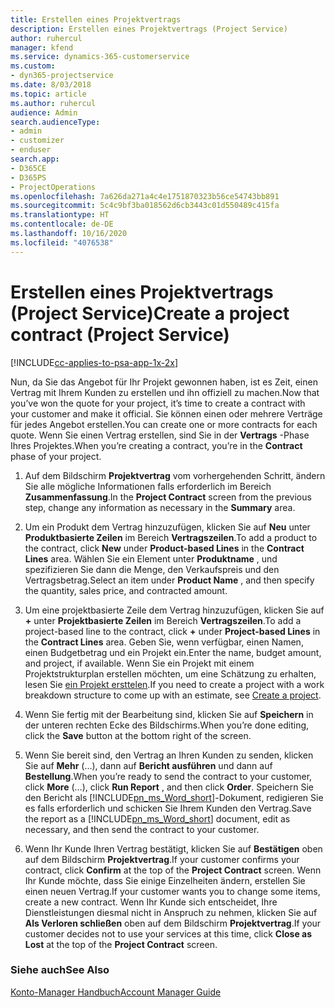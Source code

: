 ```yaml
---
title: Erstellen eines Projektvertrags
description: Erstellen eines Projektvertrags (Project Service)
author: ruhercul
manager: kfend
ms.service: dynamics-365-customerservice
ms.custom:
- dyn365-projectservice
ms.date: 8/03/2018
ms.topic: article
ms.author: ruhercul
audience: Admin
search.audienceType:
- admin
- customizer
- enduser
search.app:
- D365CE
- D365PS
- ProjectOperations
ms.openlocfilehash: 7a626da271a4c4e1751870323b56ce54743bb891
ms.sourcegitcommit: 5c4c9bf3ba018562d6cb3443c01d550489c415fa
ms.translationtype: HT
ms.contentlocale: de-DE
ms.lasthandoff: 10/16/2020
ms.locfileid: "4076538"
---
```

# <a name="create-a-project-contract-project-service"></a><span data-ttu-id="55ee9-103">Erstellen eines Projektvertrags (Project Service)</span><span class="sxs-lookup"><span data-stu-id="55ee9-103">Create a project contract (Project Service)</span></span>

[!INCLUDE[cc-applies-to-psa-app-1x-2x](../includes/cc-applies-to-psa-app-1x-2x.md)]

<span data-ttu-id="55ee9-104">Nun, da Sie das Angebot für Ihr Projekt gewonnen haben, ist es Zeit, einen Vertrag mit Ihrem Kunden zu erstellen und ihn offiziell zu machen.</span><span class="sxs-lookup"><span data-stu-id="55ee9-104">Now that you’ve won the quote for your project, it’s time to create a contract with your customer and make it official.</span></span> <span data-ttu-id="55ee9-105">Sie können einen oder mehrere Verträge für jedes Angebot erstellen.</span><span class="sxs-lookup"><span data-stu-id="55ee9-105">You can create one or more contracts for each quote.</span></span> <span data-ttu-id="55ee9-106">Wenn Sie einen Vertrag erstellen, sind Sie in der **Vertrags** -Phase Ihres Projektes.</span><span class="sxs-lookup"><span data-stu-id="55ee9-106">When you’re creating a contract, you’re in the **Contract** phase of your project.</span></span>  
  
1. <span data-ttu-id="55ee9-107">Auf dem Bildschirm **Projektvertrag** vom vorhergehenden Schritt, ändern Sie alle mögliche Informationen falls erforderlich im Bereich **Zusammenfassung**.</span><span class="sxs-lookup"><span data-stu-id="55ee9-107">In the **Project Contract** screen from the previous step, change any information as necessary in the **Summary** area.</span></span>  
  
2. <span data-ttu-id="55ee9-108">Um ein Produkt dem Vertrag hinzuzufügen, klicken Sie auf **Neu** unter **Produktbasierte Zeilen** im Bereich **Vertragszeilen**.</span><span class="sxs-lookup"><span data-stu-id="55ee9-108">To add a product to the contract, click **New** under **Product-based Lines** in the **Contract Lines** area.</span></span> <span data-ttu-id="55ee9-109">Wählen Sie ein Element unter **Produktname** , und spezifizieren Sie dann die Menge, den Verkaufspreis und den Vertragsbetrag.</span><span class="sxs-lookup"><span data-stu-id="55ee9-109">Select an item under **Product Name** , and then specify the quantity, sales price, and contracted amount.</span></span>  
  
3. <span data-ttu-id="55ee9-110">Um eine projektbasierte Zeile dem Vertrag hinzuzufügen, klicken Sie auf **+** unter **Projektbasierte Zeilen** im Bereich **Vertragszeilen**.</span><span class="sxs-lookup"><span data-stu-id="55ee9-110">To add a project-based line to the contract, click **+** under **Project-based Lines** in the **Contract Lines** area.</span></span> <span data-ttu-id="55ee9-111">Geben Sie, wenn verfügbar, einen Namen, einen Budgetbetrag und ein Projekt ein.</span><span class="sxs-lookup"><span data-stu-id="55ee9-111">Enter the name, budget amount, and project, if available.</span></span> <span data-ttu-id="55ee9-112">Wenn Sie ein Projekt mit einem Projektstrukturplan erstellen möchten, um eine Schätzung zu erhalten, lesen Sie [ein Projekt ersttelen](../psa/create-project.md).</span><span class="sxs-lookup"><span data-stu-id="55ee9-112">If you need to create a project with a work breakdown structure to come up with an estimate, see [Create a project](../psa/create-project.md).</span></span>  
  
4. <span data-ttu-id="55ee9-113">Wenn Sie fertig mit der Bearbeitung sind, klicken Sie auf **Speichern** in der unteren rechten Ecke des Bildschirms.</span><span class="sxs-lookup"><span data-stu-id="55ee9-113">When you’re done editing, click the **Save** button at the bottom right of the screen.</span></span>  
  
5. <span data-ttu-id="55ee9-114">Wenn Sie bereit sind, den Vertrag an Ihren Kunden zu senden, klicken Sie auf **Mehr** (…), dann auf **Bericht ausführen** und dann auf **Bestellung**.</span><span class="sxs-lookup"><span data-stu-id="55ee9-114">When you’re ready to send the contract to your customer, click **More** (…), click **Run Report** , and then click **Order**.</span></span> <span data-ttu-id="55ee9-115">Speichern Sie den Bericht als [!INCLUDE[pn_ms_Word_short](../includes/pn-ms-word-short.md)]-Dokument, redigieren Sie es falls erforderlich und schicken Sie Ihrem Kunden den Vertrag.</span><span class="sxs-lookup"><span data-stu-id="55ee9-115">Save the report as a [!INCLUDE[pn_ms_Word_short](../includes/pn-ms-word-short.md)] document, edit as necessary, and then send the contract to your customer.</span></span>  
  
6. <span data-ttu-id="55ee9-116">Wenn Ihr Kunde Ihren Vertrag bestätigt, klicken Sie auf **Bestätigen** oben auf dem Bildschirm **Projektvertrag**.</span><span class="sxs-lookup"><span data-stu-id="55ee9-116">If your customer confirms your contract, click **Confirm** at the top of the **Project Contract** screen.</span></span> <span data-ttu-id="55ee9-117">Wenn Ihr Kunde möchte, dass Sie einige Einzelheiten ändern, erstellen Sie einen neuen Vertrag.</span><span class="sxs-lookup"><span data-stu-id="55ee9-117">If your customer wants you to change some items, create a new contract.</span></span> <span data-ttu-id="55ee9-118">Wenn Ihr Kunde sich entscheidet, Ihre Dienstleistungen diesmal nicht in Anspruch zu nehmen, klicken Sie auf **Als Verloren schließen** oben auf dem Bildschirm **Projektvertrag**.</span><span class="sxs-lookup"><span data-stu-id="55ee9-118">If your customer decides not to use your services at this time, click **Close as Lost** at the top of the **Project Contract** screen.</span></span>  
  
### <a name="see-also"></a><span data-ttu-id="55ee9-119">Siehe auch</span><span class="sxs-lookup"><span data-stu-id="55ee9-119">See Also</span></span>  
 [<span data-ttu-id="55ee9-120">Konto-Manager Handbuch</span><span class="sxs-lookup"><span data-stu-id="55ee9-120">Account Manager Guide</span></span>](../psa/account-manager-guide.md)
